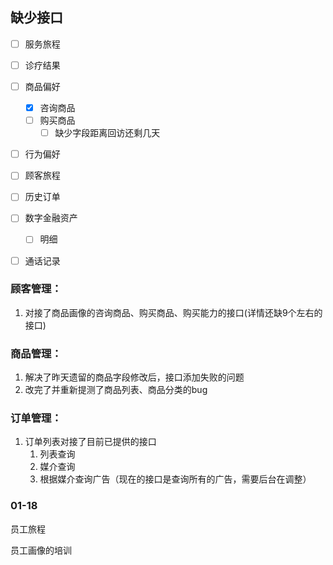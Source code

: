 ## 缺少接口

- [ ] 服务旅程
- [ ] 诊疗结果
- [ ] 商品偏好
    - [x] 咨询商品
    - [ ] 购买商品
        - [ ] 缺少字段距离回访还剩几天
- [ ] 行为偏好
- [ ] 顾客旅程
- [ ] 历史订单
- [ ] 数字金融资产
    - [ ] 明细
- [ ] 通话记录



### 顾客管理：

1. 对接了商品画像的咨询商品、购买商品、购买能力的接口(详情还缺9个左右的接口)

### 商品管理：

1. 解决了昨天遗留的商品字段修改后，接口添加失败的问题
2. 改完了并重新提测了商品列表、商品分类的bug

### 订单管理：

1. 订单列表对接了目前已提供的接口
    1. 列表查询
    2. 媒介查询
    3. 根据媒介查询广告（现在的接口是查询所有的广告，需要后台在调整）



### 01-18

员工旅程

员工画像的培训



















